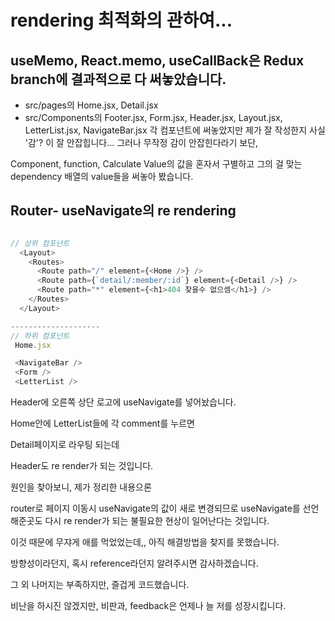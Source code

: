 # rendering 최적화의 관하여...

## useMemo, React.memo, useCallBack은 Redux branch에 결과적으로 다 써놓았습니다.
- src/pages의 Home.jsx, Detail.jsx
- src/Components의 Footer.jsx, Form.jsx, Header.jsx, Layout.jsx, LetterList.jsx, NavigateBar.jsx
각 컴포넌트에 써놓았지만 제가 잘 작성한지 사실 '감'? 이 잘 안잡힙니다...
그러나 무작정 감이 안잡힌다라기 보단,

Component, function, Calculate Value의 값을 혼자서 구별하고 그의 걸 맞는 dependency 배열의 value들을 써놓아 봤습니다.

## Router- useNavigate의 re rendering

```javascript

// 상위 컴포넌트
  <Layout>
    <Routes>
      <Route path="/" element={<Home />} />
      <Route path={`detail/:member/:id`} element={<Detail />} />
      <Route path="*" element={<h1>404 찾을수 없으셈</h1>} />
    </Routes>
  </Layout>

--------------------
// 하위 컴포넌트
 Home.jsx

 <NavigateBar />
 <Form />
 <LetterList />
```
Header에 오른쪽 상단 로고에 useNavigate를 넣어놨습니다.

Home안에 LetterList들에 각 comment를 누르면 

Detail페이지로 라우팅 되는데

Header도 re render가 되는 것입니다.

원인을 찾아보니, 제가 정리한 내용으론

router로 페이지 이동시 useNavigate의 값이 새로 변경되므로 useNavigate를 선언해준곳도 다시 re render가 되는 불필요한 현상이 일어난다는 것입니다.

이것 때문에 무쟈게 애를 먹었었는데,, 아직 해결방법을 찾지를 못했습니다. 

방향성이라던지, 혹시 reference라던지 알려주시면 감사하겠습니다.

그 외 나머지는 부족하지만, 즐겁게 코드했습니다.

비난을 하시진 않겠지만, 비판과, feedback은 언제나 늘 저를 성장시킵니다. 
